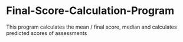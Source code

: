 # Final-Score-Calculation-Program
This program calculates the mean / final score, median and calculates predicted scores of assessments
